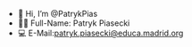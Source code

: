 - 👋 Hi, I’m @PatrykPias
- 👱‍♂️ Full-Name: Patryk Piasecki
- 💻 E-Mail:patryk.piasecki@educa.madrid.org

